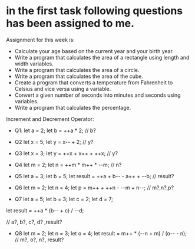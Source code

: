 # in the first task following questions has been assigned to me.

Assignment for this week is:
 - Calculate your age based on the current year and your birth year.
 - Write a program that calculates the area of a rectangle using length and width variables.
 - Write a program that calculates the area of a circle.
 - Write a program that calculates the area of the cube.
 - Create a program that converts a temperature from Fahrenheit to Celsius and vice versa using a variable.
 - Convert a given number of seconds into minutes and seconds using variables.
 - Write a program that calculates the percentage.

Increment and Decrement Operator:
 - Q1:
 let a = 2;
let b = ++a * 2; 
// b?
 
- Q2
let x = 5;
let y = x-- + 2;
// y?

 - Q3 
let x = 3;
let y = ++x + x++ + ++x;
// y?

 - Q4 
 let m = 2;
let n = ++m * m++ * --m;
// n?

 - Q5
 let a = 3;
let b = 5;
let result = ++a + b-- - a++ + --b;
// result?

- Q6
let m = 2;
let n = 4;
let p = m++ + ++n - --m + n--;
// m?,n?,p?

 - Q7
 let a = 5;
let b = 3;
let c = 2;
let d = 7;

let result = ++a * (b-- + c) / --d;

// a?, b?, c?, d? ,result?

 - Q8
let m = 2;
let n = 3;
let o = 4;
let result = m++ * (--n + m) / (o-- - n);
// m?, o?, n?, result?